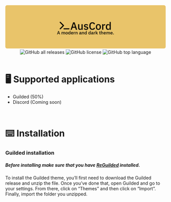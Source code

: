 <!-- Banner/Banner icons -->
<div align="center">
    <a href="https://github.com/NotAussie/AusCord" target="_blank">
        <img src="Assets/banner-rounded.png">
    </a>
    <!-- Shields -->
    <img alt="GitHub all releases" src="https://img.shields.io/github/downloads/notaussie/auscord/total?style=for-the-badge&logo=github&logoColor=%23000&label=Downloads&labelColor=%23E9C46A&color=%23000">
    <img alt="GitHub license" src="https://img.shields.io/github/license/notaussie/auscord?style=for-the-badge&logo=github&logoColor=%23000&label=License&labelColor=%23E9C46A&color=%23000">
    <img alt="GitHub top language" src="https://img.shields.io/github/languages/top/notaussie/auscord?style=for-the-badge&logo=github&logoColor=%23000&label=Top%20Language&labelColor=%23E9C46A&color=%23000">
</div>

<br>

<!-- Supported applications -->
<div align="left">
    <h1>🖥️ Supported applications</h3>
    <ul>
        <li>Guilded (50%)</li>
        <li>Discord (Coming soon)</li>
    </ul>
</div>

<br>

<!-- Installation -->
<div align="left">
    <h1>⌨️ Installation</h3>
    <!-- Guilded -->
    <h3>Guilded installation</h3>
    <h5>Before installing make sure that you have <a href="https://www.reguilded.dev/">ReGuilded</a> installed.</h5>
    <p1>To install the Guilded theme, you’ll first need to download the Guilded release and unzip the file. Once you’ve done that, open Guilded and go to your settings. From there, click on “Themes” and then click on “Import”. Finally, import the folder you unzipped.</p1>
    <!-- Discord/Vencord -->
</div>
